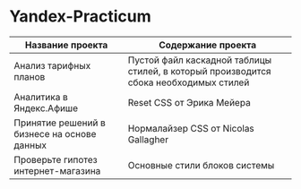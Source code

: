 # Yandex-Practicum
Название проекта  | Содержание проекта
------------------|----------------------
Анализ тарифных планов         | Пустой файл каскадной таблицы стилей, в который производится сбока необходимых стилей
Аналитика в Яндекс.Афише         | Reset CSS от Эрика Мейера
Принятие решений в бизнесе на основе данных     | Нормалайзер CSS от Nicolas Gallagher
Проверьте гипотез интернет-магазина      | Основные стили блоков системы
